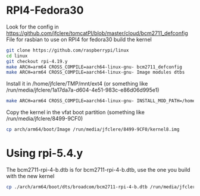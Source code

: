# RPI4-Fedora30
Look for the config in https://github.com/jfclere/tomcatPI/blob/master/cloud/bcm2711_defconfig
File for rasbian to use on RPI4 for fedora30
build the kernel
```bash
git clone https://github.com/raspberrypi/linux
cd linux
git checkout rpi-4.19.y
make ARCH=arm64 CROSS_COMPILE=aarch64-linux-gnu- bcm2711_defconfig
make ARCH=arm64 CROSS_COMPILE=aarch64-linux-gnu- Image modules dtbs
```
Install it in /home/jfclere/TMP/mnt/ext4 (or something like /run/media/jfclere/1a17da7a-d604-4e51-983c-e86d06d995e1)
```bash
make ARCH=arm64 CROSS_COMPILE=aarch64-linux-gnu- INSTALL_MOD_PATH=/home/jfclere/TMP/mnt/ext4 INSTALL_PATH=/home/jfclere/TMP/mnt/ext4 install modules_install
```
Copy the kernel in the vfat boot partition (something like /run/media/jfclere/8499-9CF0)
```bash
cp arch/arm64/boot/Image /run/media/jfclere/8499-9CF0/kernel8.img
```
# Using rpi-5.4.y
The bcm2711-rpi-4-b.dtb is for bcm2711-rpi-4-b.dtb, use the one you build with the new kernel
```bash
cp ./arch/arm64/boot/dts/broadcom/bcm2711-rpi-4-b.dtb /run/media/jfclere/8499-9CF0/bcm2711-rpi-4-b.dtb
```
